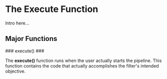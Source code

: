# The Execute Function  #


Intro here...

## Major Functions ##
<a name="execute">
### execute() ###
</a>

The **execute()** function runs when the user actually starts the pipeline.  This function contains the code that actually accomplishes the filter's intended objective.

